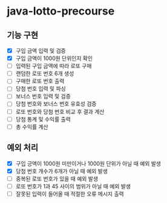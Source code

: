 # java-lotto-precourse
## 기능 구현
- [x] 구입 금액 입력 및 검증
- [x] 구입 금액이 1000원 단위인지 확인
- [ ] 입력된 구입 금액에 따라 로또 구매
- [ ] 랜덤한 로또 번호 6개 생성
- [ ] 구매한 로또 번호 출력
- [ ] 당첨 번호 입력 및 파싱
- [ ] 보너스 번호 입력 및 검증
- [ ] 당첨 번호와 보너스 번호 유효성 검증
- [ ] 로또 번호와 당첨 번호 비교 후 결과 계산
- [ ] 당첨 통계 및 수익률 출력
- [ ] 총 수익률 계산

## 예외 처리
- [x] 구입 긍액이 1000원 미만이거나 1000원 단위가 아닐 때 예외 발생
- [x] 당첨 번호 개수가 6개가 아닐 때 예외 발생
- [ ] 중복된 로또 번호가 있을 때 예외 발생
- [ ] 로또 번호가 1과 45 사이의 범위가 아닐 때 예외 발생
- [ ] 잘못된 입력이 들어올 때 적절한 오류 메시지 출력